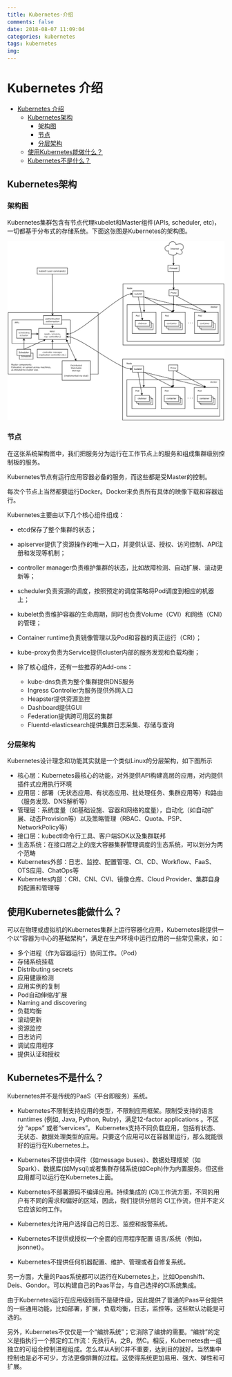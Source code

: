 ```yaml
---
title: Kubernetes-介绍
comments: false
date: 2018-08-07 11:09:04
categories: kubernetes
tags: kubernetes
img:
---
```


# Kubernetes 介绍
<!-- TOC -->

- [Kubernetes 介绍](#kubernetes-%E4%BB%8B%E7%BB%8D)
    - [Kubernetes架构](#kubernetes%E6%9E%B6%E6%9E%84)
        - [架构图](#%E6%9E%B6%E6%9E%84%E5%9B%BE)
        - [节点](#%E8%8A%82%E7%82%B9)
        - [分层架构](#%E5%88%86%E5%B1%82%E6%9E%B6%E6%9E%84)
    - [使用Kubernetes能做什么？](#%E4%BD%BF%E7%94%A8kubernetes%E8%83%BD%E5%81%9A%E4%BB%80%E4%B9%88%EF%BC%9F)
    - [Kubernetes不是什么？](#kubernetes%E4%B8%8D%E6%98%AF%E4%BB%80%E4%B9%88%EF%BC%9F)

<!-- /TOC -->
## Kubernetes架构
### 架构图
Kubernetes集群包含有节点代理kubelet和Master组件(APIs, scheduler, etc)，一切都基于分布式的存储系统。下面这张图是Kubernetes的架构图。  

![image](https://raw.githubusercontent.com/ChaosCoffee/ChaosCoffee.github.io/master/img/architecture.png)  

### 节点

在这张系统架构图中，我们把服务分为运行在工作节点上的服务和组成集群级别控制板的服务。

Kubernetes节点有运行应用容器必备的服务，而这些都是受Master的控制。

每次个节点上当然都要运行Docker。Docker来负责所有具体的映像下载和容器运行。

Kubernetes主要由以下几个核心组件组成：

- etcd保存了整个集群的状态； 
- apiserver提供了资源操作的唯一入口，并提供认证、授权、访问控制、API注册和发现等机制；
- controller manager负责维护集群的状态，比如故障检测、自动扩展、滚动更新等；
- scheduler负责资源的调度，按照预定的调度策略将Pod调度到相应的机器上；
- kubelet负责维护容器的生命周期，同时也负责Volume（CVI）和网络（CNI）的管理；
- Container runtime负责镜像管理以及Pod和容器的真正运行（CRI）；
- kube-proxy负责为Service提供cluster内部的服务发现和负载均衡；
- 除了核心组件，还有一些推荐的Add-ons：

  - kube-dns负责为整个集群提供DNS服务
  - Ingress Controller为服务提供外网入口
  - Heapster提供资源监控
  - Dashboard提供GUI
  - Federation提供跨可用区的集群
  - Fluentd-elasticsearch提供集群日志采集、存储与查询


### 分层架构  
Kubernetes设计理念和功能其实就是一个类似Linux的分层架构，如下图所示

- 核心层：Kubernetes最核心的功能，对外提供API构建高层的应用，对内提供插件式应用执行环境
- 应用层：部署（无状态应用、有状态应用、批处理任务、集群应用等）和路由（服务发现、DNS解析等）
- 管理层：系统度量（如基础设施、容器和网络的度量），自动化（如自动扩展、动态Provision等）以及策略管理（RBAC、Quota、PSP、NetworkPolicy等）
- 接口层：kubectl命令行工具、客户端SDK以及集群联邦
- 生态系统：在接口层之上的庞大容器集群管理调度的生态系统，可以划分为两个范畴
- Kubernetes外部：日志、监控、配置管理、CI、CD、Workflow、FaaS、OTS应用、ChatOps等
- Kubernetes内部：CRI、CNI、CVI、镜像仓库、Cloud Provider、集群自身的配置和管理等

## 使用Kubernetes能做什么？
可以在物理或虚拟机的Kubernetes集群上运行容器化应用，Kubernetes能提供一个以“容器为中心的基础架构”，满足在生产环境中运行应用的一些常见需求，如：

- 多个进程（作为容器运行）协同工作。（Pod）
- 存储系统挂载
- Distributing secrets
- 应用健康检测
- 应用实例的复制
- Pod自动伸缩/扩展
- Naming and discovering
- 负载均衡
- 滚动更新
- 资源监控
- 日志访问
- 调试应用程序
- 提供认证和授权

## Kubernetes不是什么？
Kubernetes并不是传统的PaaS（平台即服务）系统。

- Kubernetes不限制支持应用的类型，不限制应用框架。限制受支持的语言runtimes (例如, Java, Python, Ruby)，满足12-factor applications 。不区分 “apps” 或者“services”。 Kubernetes支持不同负载应用，包括有状态、无状态、数据处理类型的应用。只要这个应用可以在容器里运行，那么就能很好的运行在Kubernetes上。  
  
- Kubernetes不提供中间件（如message buses）、数据处理框架（如Spark）、数据库(如Mysql)或者集群存储系统(如Ceph)作为内置服务。但这些应用都可以运行在Kubernetes上面。  
  
- Kubernetes不部署源码不编译应用。持续集成的 (CI)工作流方面，不同的用户有不同的需求和偏好的区域，因此，我们提供分层的 CI工作流，但并不定义它应该如何工作。  
  
- Kubernetes允许用户选择自己的日志、监控和报警系统。

- Kubernetes不提供或授权一个全面的应用程序配置 语言/系统（例如，jsonnet）。

- Kubernetes不提供任何机器配置、维护、管理或者自修复系统。

另一方面，大量的Paas系统都可以运行在Kubernetes上，比如Openshift、Deis、Gondor。可以构建自己的Paas平台，与自己选择的CI系统集成。

由于Kubernetes运行在应用级别而不是硬件级，因此提供了普通的Paas平台提供的一些通用功能，比如部署，扩展，负载均衡，日志，监控等。这些默认功能是可选的。

另外，Kubernetes不仅仅是一个“编排系统”；它消除了编排的需要。“编排”的定义是指执行一个预定的工作流：先执行A，之B，然C。相反，Kubernetes由一组独立的可组合控制进程组成。怎么样从A到C并不重要，达到目的就好。当然集中控制也是必不可少，方法更像排舞的过程。这使得系统更加易用、强大、弹性和可扩展。
